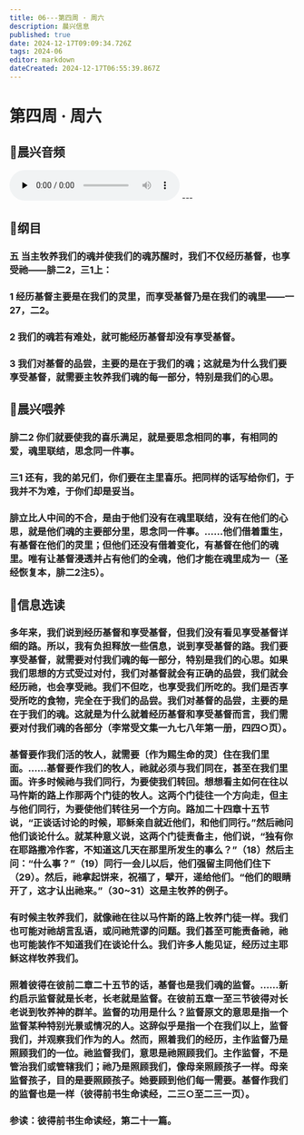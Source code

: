```yaml
---
title: 06---第四周 · 周六
description: 晨兴信息
published: true
date: 2024-12-17T09:09:34.726Z
tags: 2024-06
editor: markdown
dateCreated: 2024-12-17T06:55:39.867Z
---
```


# 第四周 · 周六

## 🎵晨兴音频
<audio id="audio" controls="" preload="none">
      <source id="mp3" src="/2024-06/week4/week4day6.mp3">
</audio>
---

## 📖纲目

### 五    当主牧养我们的魂并使我们的魂苏醒时，我们不仅经历基督，也享受祂——腓二2，三1上：

### 1    经历基督主要是在我们的灵里，而享受基督乃是在我们的魂里——一27，二2。

### 2    我们的魂若有难处，就可能经历基督却没有享受基督。

### 3    我们对基督的品尝，主要的是在于我们的魂；这就是为什么我们要享受基督，就需要主牧养我们魂的每一部分，特别是我们的心思。

## 📖晨兴喂养

### 腓二2    你们就要使我的喜乐满足，就是要思念相同的事，有相同的爱，魂里联结，思念同一件事。

### 三1    还有，我的弟兄们，你们要在主里喜乐。把同样的话写给你们，于我并不为难，于你们却是妥当。

### 腓立比人中间的不合，是由于他们没有在魂里联结，没有在他们的心思，就是他们魂的主要部分里，思念同一件事。……他们借着重生，有基督在他们的灵里；但他们还没有借着变化，有基督在他们的魂里。唯有让基督浸透并占有他们的全魂，他们才能在魂里成为一（圣经恢复本，腓二2注5）。

## 📖信息选读

### 多年来，我们说到经历基督和享受基督，但我们没有看见享受基督详细的路。所以，我有负担释放一些信息，说到享受基督的路。我们要享受基督，就需要对付我们魂的每一部分，特别是我们的心思。如果我们思想的方式受过对付，我们对基督就会有正确的品尝，我们就会经历祂，也会享受祂。我们不但吃，也享受我们所吃的。我们是否享受所吃的食物，完全在于我们的品尝。我们对基督的品尝，主要的是在于我们的魂。这就是为什么就着经历基督和享受基督而言，我们需要对付我们魂的各部分（李常受文集一九七八年第一册，四四○页）。

### 基督要作我们活的牧人，就需要〔作为赐生命的灵〕住在我们里面。……基督要作我们的牧人，祂就必须与我们同在，甚至在我们里面。许多时候祂与我们同行，为要使我们转回。想想看主如何在往以马忤斯的路上作那两个门徒的牧人。这两个门徒往一个方向走，但主与他们同行，为要使他们转往另一个方向。路加二十四章十五节说，“正谈话讨论的时候，耶稣亲自就近他们，和他们同行。”然后祂问他们谈论什么。就某种意义说，这两个门徒责备主，他们说，“独有你在耶路撒冷作客，不知道这几天在那里所发生的事么？”（18）然后主问：“什么事？”（19）同行一会儿以后，他们强留主同他们住下（29）。然后，祂拿起饼来，祝福了，擘开，递给他们。“他们的眼睛开了，这才认出祂来。”（30~31）这是主牧养的例子。

### 有时候主牧养我们，就像祂在往以马忤斯的路上牧养门徒一样。我们也可能对祂胡言乱语，或问祂荒谬的问题。我们甚至可能责备祂，祂也可能装作不知道我们在谈论什么。我们许多人能见证，经历过主耶稣这样牧养我们。

### 照着彼得在彼前二章二十五节的话，基督也是我们魂的监督。……新约启示监督就是长老，长老就是监督。在彼前五章一至三节彼得对长老说到牧养神的群羊。监督的功用是什么？监督原文的意思是指一个监督某种特别光景或情况的人。这辞似乎是指一个在我们以上，监督我们，并观察我们作为的人。然而，照着我们的经历，主作监督乃是照顾我们的一位。祂监督我们，意思是祂照顾我们。主作监督，不是管治我们或管辖我们；祂乃是照顾我们，像母亲照顾孩子一样。母亲监督孩子，目的是要照顾孩子。她要顾到他们每一需要。基督作我们的监督也是一样（彼得前书生命读经，二三○至二三一页）。

### 参读：彼得前书生命读经，第二十一篇。
<!-- Google tag (gtag.js) -->
<script async src="https://www.googletagmanager.com/gtag/js?id=G-1P8709Z16T"></script>
<script>
  window.dataLayer = window.dataLayer || [];
  function gtag(){dataLayer.push(arguments);}
  gtag('js', new Date());

  gtag('config', 'G-1P8709Z16T');
</script>